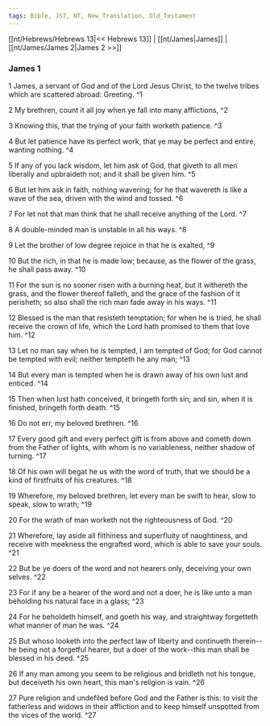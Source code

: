 ```yaml
---
tags: Bible, JST, NT, New_Translation, Old_Testament
---
```


[[nt/Hebrews/Hebrews 13|<< Hebrews 13]] | [[nt/James|James]] | [[nt/James/James 2|James 2 >>]]

### James 1

1 James, a servant of God and of the Lord Jesus Christ, to the twelve tribes which are scattered abroad: Greeting.  ^1

2 My brethren, count it all joy when ye fall into many afflictions,  ^2

3 Knowing this, that the trying of your faith worketh patience.  ^3

4 But let patience have its perfect work, that ye may be perfect and entire, wanting nothing.  ^4

5 If any of you lack wisdom, let him ask of God, that giveth to all men liberally and upbraideth not; and it shall be given him.  ^5

6 But let him ask in faith, nothing wavering; for he that wavereth is like a wave of the sea, driven with the wind and tossed.  ^6

7 For let not that man think that he shall receive anything of the Lord.  ^7

8 A double-minded man is unstable in all his ways.  ^8

9 Let the brother of low degree rejoice in that he is exalted,  ^9

10 But the rich, in that he is made low; because, as the flower of the grass, he shall pass away.  ^10

11 For the sun is no sooner risen with a burning heat, but it withereth the grass, and the flower thereof falleth, and the grace of the fashion of it perisheth; so also shall the rich man fade away in his ways.  ^11

12 Blessed is the man that resisteth temptation; for when he is tried, he shall receive the crown of life, which the Lord hath promised to them that love him.  ^12

13 Let no man say when he is tempted, I am tempted of God; for God cannot be tempted with evil; neither tempteth he any man;  ^13

14 But every man is tempted when he is drawn away of his own lust and enticed.  ^14

15 Then when lust hath conceived, it bringeth forth sin; and sin, when it is finished, bringeth forth death.  ^15

16 Do not err, my beloved brethren.  ^16

17 Every good gift and every perfect gift is from above and cometh down from the Father of lights, with whom is no variableness, neither shadow of turning.  ^17

18 Of his own will begat he us with the word of truth, that we should be a kind of firstfruits of his creatures.  ^18

19 Wherefore, my beloved brethren, let every man be swift to hear, slow to speak, slow to wrath;  ^19

20 For the wrath of man worketh not the righteousness of God.  ^20

21 Wherefore, lay aside all filthiness and superfluity of naughtiness, and receive with meekness the engrafted word, which is able to save your souls.  ^21

22 But be ye doers of the word and not hearers only, deceiving your own selves.  ^22

23 For if any be a hearer of the word and not a doer, he is like unto a man beholding his natural face in a glass;  ^23

24 For he beholdeth himself, and goeth his way, and straightway forgetteth what manner of man he was.  ^24

25 But whoso looketh into the perfect law of liberty and continueth therein\--he being not a forgetful hearer, but a doer of the work\--this man shall be blessed in his deed.  ^25

26 If any man among you seem to be religious and bridleth not his tongue, but deceiveth his own heart, this man\'s religion is vain.  ^26

27 Pure religion and undefiled before God and the Father is this: to visit the fatherless and widows in their affliction and to keep himself unspotted from the vices of the world.  ^27

 
